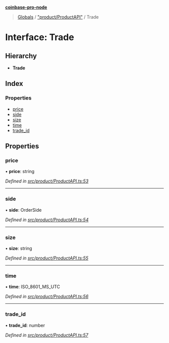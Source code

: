 **[coinbase-pro-node](../README.md)**

> [Globals](../globals.md) / ["product/ProductAPI"](../modules/_product_productapi_.md) / Trade

# Interface: Trade

## Hierarchy

- **Trade**

## Index

### Properties

- [price](_product_productapi_.trade.md#price)
- [side](_product_productapi_.trade.md#side)
- [size](_product_productapi_.trade.md#size)
- [time](_product_productapi_.trade.md#time)
- [trade_id](_product_productapi_.trade.md#trade_id)

## Properties

### price

• **price**: string

_Defined in [src/product/ProductAPI.ts:53](https://github.com/bennyn/coinbase-pro-node/blob/7eff64a/src/product/ProductAPI.ts#L53)_

---

### side

• **side**: OrderSide

_Defined in [src/product/ProductAPI.ts:54](https://github.com/bennyn/coinbase-pro-node/blob/7eff64a/src/product/ProductAPI.ts#L54)_

---

### size

• **size**: string

_Defined in [src/product/ProductAPI.ts:55](https://github.com/bennyn/coinbase-pro-node/blob/7eff64a/src/product/ProductAPI.ts#L55)_

---

### time

• **time**: ISO_8601_MS_UTC

_Defined in [src/product/ProductAPI.ts:56](https://github.com/bennyn/coinbase-pro-node/blob/7eff64a/src/product/ProductAPI.ts#L56)_

---

### trade_id

• **trade_id**: number

_Defined in [src/product/ProductAPI.ts:57](https://github.com/bennyn/coinbase-pro-node/blob/7eff64a/src/product/ProductAPI.ts#L57)_
